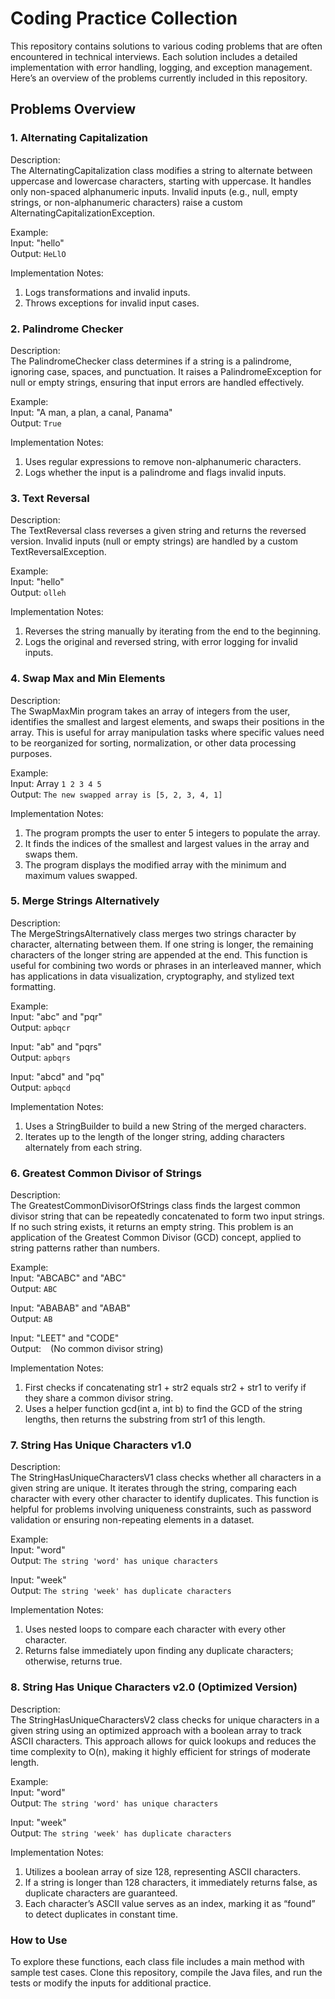 # **Coding Practice Collection**
This repository contains solutions to various coding problems that are often encountered in technical interviews. Each solution includes a detailed implementation with error handling, logging, and exception management. Here’s an overview of the problems currently included in this repository.

## Problems Overview

### 1. Alternating Capitalization
Description:\
The AlternatingCapitalization class modifies a string to alternate between uppercase and lowercase characters, starting with uppercase. It handles only non-spaced alphanumeric inputs. Invalid inputs (e.g., null, empty strings, or non-alphanumeric characters) raise a custom AlternatingCapitalizationException.

Example:\
Input: "hello"\
Output: `HeLlO`

Implementation Notes:
1. Logs transformations and invalid inputs.
2. Throws exceptions for invalid input cases.

### 2. Palindrome Checker
Description:\
The PalindromeChecker class determines if a string is a palindrome, ignoring case, spaces, and punctuation. It raises a PalindromeException for null or empty strings, ensuring that input errors are handled effectively.

Example:\
Input: "A man, a plan, a canal, Panama"\
Output: `True`

Implementation Notes:
1. Uses regular expressions to remove non-alphanumeric characters.
2. Logs whether the input is a palindrome and flags invalid inputs.

### 3. Text Reversal
Description:\
The TextReversal class reverses a given string and returns the reversed version. Invalid inputs (null or empty strings) are handled by a custom TextReversalException.

Example:\
Input: "hello"\
Output: `olleh`

Implementation Notes:
1. Reverses the string manually by iterating from the end to the beginning.
2. Logs the original and reversed string, with error logging for invalid inputs.

### 4. Swap Max and Min Elements
Description:\
The SwapMaxMin program takes an array of integers from the user, identifies the smallest and largest elements, and swaps their positions in the array. This is useful for array manipulation tasks where specific values need to be reorganized for sorting, normalization, or other data processing purposes.

Example:\
Input: Array `1 2 3 4 5`\
Output: `The new swapped array is [5, 2, 3, 4, 1]`

Implementation Notes:
1. The program prompts the user to enter 5 integers to populate the array.
2. It finds the indices of the smallest and largest values in the array and swaps them.
3. The program displays the modified array with the minimum and maximum values swapped.

### 5. Merge Strings Alternatively
Description:\
The MergeStringsAlternatively class merges two strings character by character, alternating between them. If one string is longer, the remaining characters of the longer string are appended at the end. This function is useful for combining two words or phrases in an interleaved manner, which has applications in data visualization, cryptography, and stylized text formatting.

Example:\
Input: "abc" and "pqr"\
Output: `apbqcr`

Input: "ab" and "pqrs"\
Output: `apbqrs`

Input: "abcd" and "pq"\
Output: `apbqcd`

Implementation Notes:
1. Uses a StringBuilder to build a new String of the merged characters.
2. Iterates up to the length of the longer string, adding characters alternately from each string.

### 6. Greatest Common Divisor of Strings
Description:\
The GreatestCommonDivisorOfStrings class finds the largest common divisor string that can be repeatedly concatenated to form two input strings. If no such string exists, it returns an empty string. This problem is an application of the Greatest Common Divisor (GCD) concept, applied to string patterns rather than numbers.

Example:\
Input: "ABCABC" and "ABC"\
Output: `ABC`

Input: "ABABAB" and "ABAB"\
Output: `AB`

Input: "LEET" and "CODE"\
Output: ` ` (No common divisor string)

Implementation Notes:
1. First checks if concatenating str1 + str2 equals str2 + str1 to verify if they share a common divisor string.
2. Uses a helper function gcd(int a, int b) to find the GCD of the string lengths, then returns the substring from str1 of this length.

### 7. String Has Unique Characters v1.0
Description:\
The StringHasUniqueCharactersV1 class checks whether all characters in a given string are unique. It iterates through the string, comparing each character with every other character to identify duplicates. This function is helpful for problems involving uniqueness constraints, such as password validation or ensuring non-repeating elements in a dataset.

Example:\
Input: "word"\
Output: `The string 'word' has unique characters`

Input: "week"\
Output: `The string 'week' has duplicate characters`

Implementation Notes:
1. Uses nested loops to compare each character with every other character.
2. Returns false immediately upon finding any duplicate characters; otherwise, returns true.

### 8. String Has Unique Characters v2.0 (Optimized Version)
Description:\
The StringHasUniqueCharactersV2 class checks for unique characters in a given string using an optimized approach with a boolean array to track ASCII characters. This approach allows for quick lookups and reduces the time complexity to O(n), making it highly efficient for strings of moderate length.

Example:\
Input: "word"\
Output: `The string 'word' has unique characters`

Input: "week"\
Output: `The string 'week' has duplicate characters`

Implementation Notes:
1. Utilizes a boolean array of size 128, representing ASCII characters.
2. If a string is longer than 128 characters, it immediately returns false, as duplicate characters are guaranteed.
3. Each character’s ASCII value serves as an index, marking it as “found” to detect duplicates in constant time.


### **How to Use**
To explore these functions, each class file includes a main method with sample test cases. Clone this repository, compile the Java files, and run the tests or modify the inputs for additional practice.
